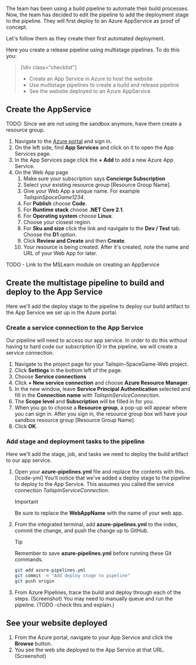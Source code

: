 The team has been using a build pipeline to automate their build processes. Now, the team has decided to edit the pipeline to add the deployment stage to the pipeline. They will first deploy to an Azure AppService as proof of concept.

Let's follow them as they create their first automated deployment.

Here you create a release pipeline using multistage pipelines. To do this you:

> [!div class="checklist"]
> * Create an App Service in Azure to host the website
> * Use multistage pipelines to create a build and release pipeline
> * See the website deployed to an Azure AppService

<!-- [!include[](../../../includes/azure-sandbox-activate.md)] -->

## Create the AppService

TODO: Since we are not using the sandbox anymore, have them create a resource group.

1. Navigate to the [Azure portal](https://portal.azure.com?azure-portal=true) and sign in.
1. On the left side, find **App Services** and click on it to open the App Services page.
1. In the App Services page click the **+ Add** to add a new Azure App Service.
1. On the Web App page
    1. Make sure your subscription says **Concierge Subscription**
    1. Select your existing resource group  <rgn>[Resource Group Name]</rgn>.
    1. Give your Web App a unique name. For example *TailspinSpaceGame1234*.
    1. For **Publish** choose **Code**.
    1. For **Runtime stack** choose **.NET Core 2.1**.
    1. For **Operating system** choose **Linux**. 
    1. Choose your closest region.
    1. For **Sku and size** click the link and navigate to the **Dev / Test** tab. Choose the **D1** option. 
    1. Click **Review and Create** and then **Create**.
    1. Your resource is being created. After it's created, note the name and URL of your Web App for later.

TODO - Link to the MSLearn module on creating an AppService

## Create the multistage pipeline to build and deploy to the App Service

Here we'll add the deploy stage to the pipeline to deploy our build artifact to the App Service we set up in the Azure portal.

### Create a service connection to the App Service

Our pipeline will need to access our app service. In order to do this without having to hard code our subscription ID in the pipeline, we will create a service connection.

1. Navigate to the project page for your Tailspin-SpaceGame-Web project.
1. Click **Settings** in the bottom left of the page.
1. Choose **Service connections**
1. Click **+ New service connection** and choose **Azure Resource Manager**.
1. In the new window, leave **Service Principal Authentication** selected and fill in the **Connection name** with *TailspinServiceConnection*.
1. The **Scope level** and **Subscription** will be filled in for you.
1. When you go to choose a **Resource group**, a pop-up will appear where you can sign in. After you sign in, the resource group box will have your sandbox resource group  <rgn>[Resource Group Name]</rgn>.
1. Click **OK**.

### Add stage and deployment tasks to the pipeline

Here we'll add the stage, job, and tasks we need to deploy the build artifact to our app service.

1. Open your **azure-pipelines.yml** file and replace the contents with this.
    [!code-yml[](code/5-azure-pipelines-2.yml?highlight=61-83)]
  You'll notice that we've added a deploy stage to the pipeline to deploy to the App Service. This assumes you called the service connection *TailspinServiceConnection*.
   > [!IMPORTANT]
   > Be sure to replace the **WebAppName** with the name of your web app.

1. From the integrated terminal, add **azure-pipelines.yml** to the index, commit the change, and push the change up to GitHub.
    > [!TIP]
    > Remember to save **azure-pipelines.yml** before running these Git commands.

    ```bash
    git add azure-pipelines.yml
    git commit -m "Add deploy stage to pipeline"
    git push origin
    ```

1. From Azure Pipelines, trace the build and deploy through each of the steps.
(Screenshot) You may need to manually queue and run the pipeline. (TODO -check this and explain.)

## See your website deployed

1. From the Azure portal, navigate to your App Service and click the **Browse** button.
1. You see the web site deployed to the App Service at that URL. (Screenshot)
